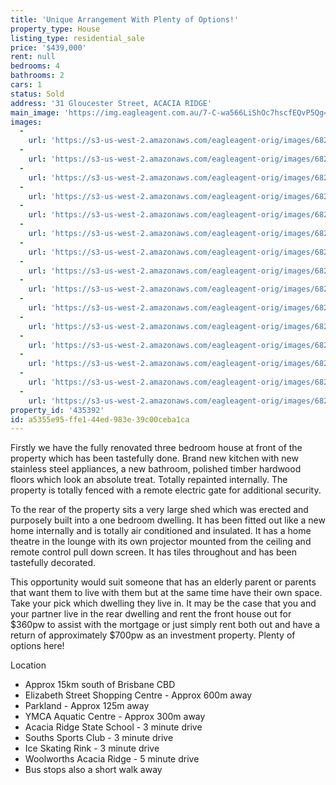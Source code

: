 ```yaml
---
title: 'Unique Arrangement With Plenty of Options!'
property_type: House
listing_type: residential_sale
price: '$439,000'
rent: null
bedrooms: 4
bathrooms: 2
cars: 1
status: Sold
address: '31 Gloucester Street, ACACIA RIDGE'
main_image: 'https://img.eagleagent.com.au/7-C-wa566LiShOc7hscfEQvP5Qg=/1280x854/smart/https://s3-us-west-2.amazonaws.com/eagleagent-orig/images/6824076/115463039-image-M.jpg'
images:
  -
    url: 'https://s3-us-west-2.amazonaws.com/eagleagent-orig/images/6824090/115463039-image-O.jpg'
  -
    url: 'https://s3-us-west-2.amazonaws.com/eagleagent-orig/images/6824089/115463039-image-N.jpg'
  -
    url: 'https://s3-us-west-2.amazonaws.com/eagleagent-orig/images/6824088/115463039-image-L.jpg'
  -
    url: 'https://s3-us-west-2.amazonaws.com/eagleagent-orig/images/6824087/115463039-image-K.jpg'
  -
    url: 'https://s3-us-west-2.amazonaws.com/eagleagent-orig/images/6824086/115463039-image-J.jpg'
  -
    url: 'https://s3-us-west-2.amazonaws.com/eagleagent-orig/images/6824085/115463039-image-I.jpg'
  -
    url: 'https://s3-us-west-2.amazonaws.com/eagleagent-orig/images/6824084/115463039-image-H.jpg'
  -
    url: 'https://s3-us-west-2.amazonaws.com/eagleagent-orig/images/6824083/115463039-image-G.jpg'
  -
    url: 'https://s3-us-west-2.amazonaws.com/eagleagent-orig/images/6824082/115463039-image-F.jpg'
  -
    url: 'https://s3-us-west-2.amazonaws.com/eagleagent-orig/images/6824081/115463039-image-E.jpg'
  -
    url: 'https://s3-us-west-2.amazonaws.com/eagleagent-orig/images/6824080/115463039-image-D.jpg'
  -
    url: 'https://s3-us-west-2.amazonaws.com/eagleagent-orig/images/6824079/115463039-image-C.jpg'
  -
    url: 'https://s3-us-west-2.amazonaws.com/eagleagent-orig/images/6824078/115463039-image-B.jpg'
  -
    url: 'https://s3-us-west-2.amazonaws.com/eagleagent-orig/images/6824077/115463039-image-A.jpg'
  -
    url: 'https://s3-us-west-2.amazonaws.com/eagleagent-orig/images/6824076/115463039-image-M.jpg'
property_id: '435392'
id: a5355e95-ffe1-44ed-983e-39c00ceba1ca
---
```

Firstly we have the fully renovated three bedroom house at front of the property which has been tastefully done. Brand new kitchen with new stainless steel appliances, a new bathroom, polished timber hardwood floors which look an absolute treat. Totally repainted internally. The property is totally fenced with a remote electric gate for additional security.

To the rear of the property sits a very large shed which was erected and purposely built into a one bedroom dwelling. It has been fitted out like a new home internally and is totally air conditioned and insulated. It has a home theatre in the lounge with its own projector mounted from the ceiling and remote control pull down screen. It has tiles throughout and has been tastefully decorated.

This opportunity would suit someone that has an elderly parent or parents that want them to live with them but at the same time have their own space. Take your pick which dwelling they live in. It may be the case that you and your partner live in the rear dwelling and rent the front house out for $360pw to assist with the mortgage or just simply rent both out and have a return of approximately $700pw as an investment property. Plenty of options here!

Location
*  Approx 15km south of Brisbane CBD
*  Elizabeth Street Shopping Centre - Approx 600m away
*  Parkland - Approx 125m away
*  YMCA Aquatic Centre - Approx 300m away
*  Acacia Ridge State School - 3 minute drive
*  Souths Sports Club - 3 minute drive
*  Ice Skating Rink - 3 minute drive
*  Woolworths Acacia Ridge - 5 minute drive
*  Bus stops also a short walk away